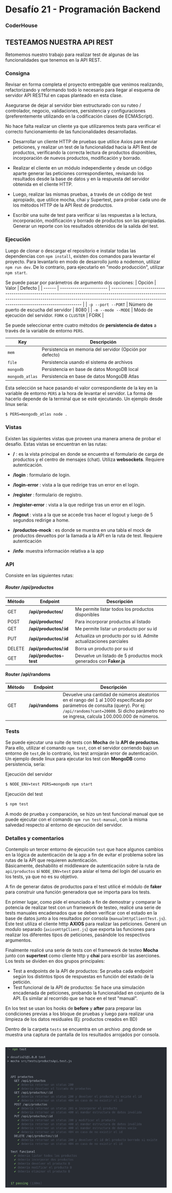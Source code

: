 # Desafío 21 - Programación Backend

### CoderHouse

## TESTEAMOS NUESTRA API REST

Retomemos nuestro trabajo para realizar test de algunas de las funcionalidades que tenemos en la API REST.

### Consigna

Revisar en forma completa el proyecto entregable que venimos realizando, refactorizando y reformando todo lo necesario para llegar al esquema de servidor API RESTful en capas planteado en esta clase.

Asegurarse de dejar al servidor bien estructurado con su ruteo / controlador, negocio, validaciones, persistencia y configuraciones (preferentemente utilizando en la codificación clases de ECMAScript).

No hace falta realizar un cliente ya que utilizaremos tests para verificar el correcto funcionamiento de las funcionalidades desarrolladas.

- Desarrollar un cliente HTTP de pruebas que utilice Axios para enviar peticiones, y realizar un test de la funcionalidad hacia la API Rest de productos, verificando la correcta lectura de productos disponibles, incorporación de nuevos productos, modificación y borrado.

- Realizar el cliente en un módulo independiente y desde un código aparte generar las peticiones correspondientes, revisando los resultados desde la base de datos y en la respuesta del servidor obtenida en el cliente HTTP.

- Luego, realizar las mismas pruebas, a través de un código de test apropiado, que utilice mocha, chai y Supertest, para probar cada uno de los métodos HTTP de la API Rest de productos.

- Escribir una suite de test para verificar si las respuestas a la lectura, incorporación, modificación y borrado de productos son las apropiadas. Generar un reporte con los resultados obtenidos de la salida del test.

### Ejecución

Luego de clonar o descargar el repositorio e instalar todas las dependencias con `npm install`, existen dos comandos para levantar el proyecto.
Para levantarlo en modo de desarrollo junto a nodemon, utilizar `npm run dev`. De lo contrario, para ejecutarlo en "modo producción", utilizar `npm start`.

Se puede pasar por parámetros de argumento dos opciones:
| Opción | Valor | Defecto |
| ------ | ----------------------- | --------------------------------------------------------------------------------------------------------------------------------------------------------------------------------------------------------------------------- |
| `-p --port --PORT` | Número de puerto de escucha del servidor | 8080 |
| `-m --mode --MODE` | Módo de ejecución del servidor. `FORK` o `CLUSTER` | FORK |

Se puede seleccionar entre cuatro métodos de **persistencia de datos** a través de la variable de entorno `PERS`.

| Key             | Descripción                                               |
| --------------- | --------------------------------------------------------- |
| `mem`           | Persistencia en memoria del servidor (Opción por defecto) |
| `file`          | Persistencia usando el sistema de archivos                |
| `mongodb`       | Persistencia en base de datos MongoDB local               |
| `mongodb_atlas` | Persistencia en base de datos MongoDB Atlas               |

Esta selección se hace pasando el valor correspondiente de la key en la variable de entorno `PERS` a la hora de levantar el servidor.
La forma de hacerlo depende de la terminal que se esté ejecutando. Un ejemplo desde linux sería:

```sh
$ PERS=mongodb_atlas node .
```

### Vistas

Existen las siguientes vistas que proveen una manera amena de probar el desafío.
Estas vistas se encuentran en las rutas:

- **/** : es la vista principal en donde se encuentra el formulario de carga de productos y el centro de mensajes (chat). Utiliza **websockets**. Requiere autenticación.

- **/login** : formulario de login.

- **/login-error** : vista a la que redirige tras un error en el login.

- **/register** : formulario de registro.

- **/register-error** : vista a la que redirige tras un error en el login.

- **/logout** : vista a la que se accede tras hacer el logout y luego de 5 segundos redirige a home.

- **/productos-mock** : es donde se muestra en una tabla el mock de productos devueltos por la llamada a la API en la ruta de test. Requiere autenticación

- **/info**: muestra información relativa a la app

### API

Consiste en las siguientes rutas:

##### Router /api/productos

| Método | Endpoint                | Descripción                                                        |
| ------ | ----------------------- | ------------------------------------------------------------------ |
| GET    | **/api/productos/**     | Me permite listar todos los productos disponibles                  |
| POST   | **/api/productos/**     | Para incorporar productos al listado                               |
| GET    | **/api/productos/:id**  | Me permite listar un producto por su id                            |
| PUT    | **/api/productos/:id**  | Actualiza un producto por su id. Admite actualizaciones parciales  |
| DELETE | **/api/productos/:id**  | Borra un producto por su id                                        |
| GET    | **/api/productos-test** | Devuelve un listado de 5 productos mock generados con **Faker.js** |

#### Router /api/randoms

| Método | Endpoint         | Descripción                                                                                                                                                                                                                 |
| ------ | ---------------- | --------------------------------------------------------------------------------------------------------------------------------------------------------------------------------------------------------------------------- |
| GET    | **/api/randoms** | Devuelve una cantidad de números aleatorios en el rango del 1 al 1000 especificada por parámetros de consulta (query). Por ej: `/api/randoms?cant=20000`. Si dicho parámetro no se ingresa, calcula 100.000.000 de números. |

### Tests

Se puede ejecutar una suite de tests con **Mocha** de la **API de productos**.  
Para ello, utilizar el comando `npm test`, con el servidor corriendo bajo un entorno de `test`,de lo contrario, los test arrojarán error de autenticación.  
Un ejemplo desde linux para ejecutar los test con **MongoDB** como persistencia, sería:

Ejecución del servidor

```sh
$ NODE_ENV=test PERS=mongodb npm start
```

Ejecución del test

```sh
$ npm test
```

A modo de prueba y comparación, se hizo un test funcional manual que se puede ejecutar con el comando `npm run test-manual`, con la misma salvedad respecto al entorno de ejecución del servidor.

### Detalles y comentarios

Contemplo un tercer entorno de ejecución `test` que hace algunos cambios en la lógica de autenticación de la app a fin de evitar el problema sobre las rutas de la API que requieren autenticación.  
Básicamente, deshabilito el middleware de autenticación sobre la ruta de `api/productos` si `NODE_ENV=test` para aislar el tema del login del usuario en los tests, ya que no es su objetivo.

A fin de generar datos de productos para el test utilicé el módulo de **faker** para construir una función generadora que se importa para los tests.

En primer lugar, como pide el enunciado a fin de demostrar y comparar la potencia de realizar test con un framework de testeo, realicé una serie de tests manuales encadenados que se deben verificar con el estado en la base de datos junto a los resultados por consola (`manualHttpClientTest.js`). Este test utiliza el cliente htttp **AXIOS** para realizar las peticiones. Generé un modulo separado (`axiosHttpClient.js`) que exporta las funciones para realizar los diferentes tipos de peticiones, pasándole los respectivos argumentos.

Finalmente realicé una serie de tests con el framework de testeo **Mocha** junto con **supertest** como cliente http y **chai** para escribir las aserciones.  
Los tests se dividen en dos grupos principales:

- Test a endpoints de la API de productos: Se prueba cada endpoint según los distintos tipos de respuestas en función del estado de la petición.
- Test funcional de la API de productos: Se hace una simulación encadenada de peticiones, probando la funcionalidad en conjunto de la API. Es similar al recorrido que se hace en el test "manual".

En los test se usan los hooks de **before** y **after** para preparar las condiciones previas a los bloque de pruebas y luego para realizar una limpieza de los datos residuales (Ej: productos creados en BD)

Dentro de la carpeta `tests` se encuentra en un archivo .png donde se muestra una captura de pantalla de los resultados arrojados por consola.

<br/>
<div align="center">
  <img src="src/tests/productsApiTest-result.png" alt="Resultados del test"/>
</div>
